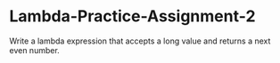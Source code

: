 # Lambda-Practice-Assignment-2
Write a lambda expression that accepts a long value and returns a next even number.
